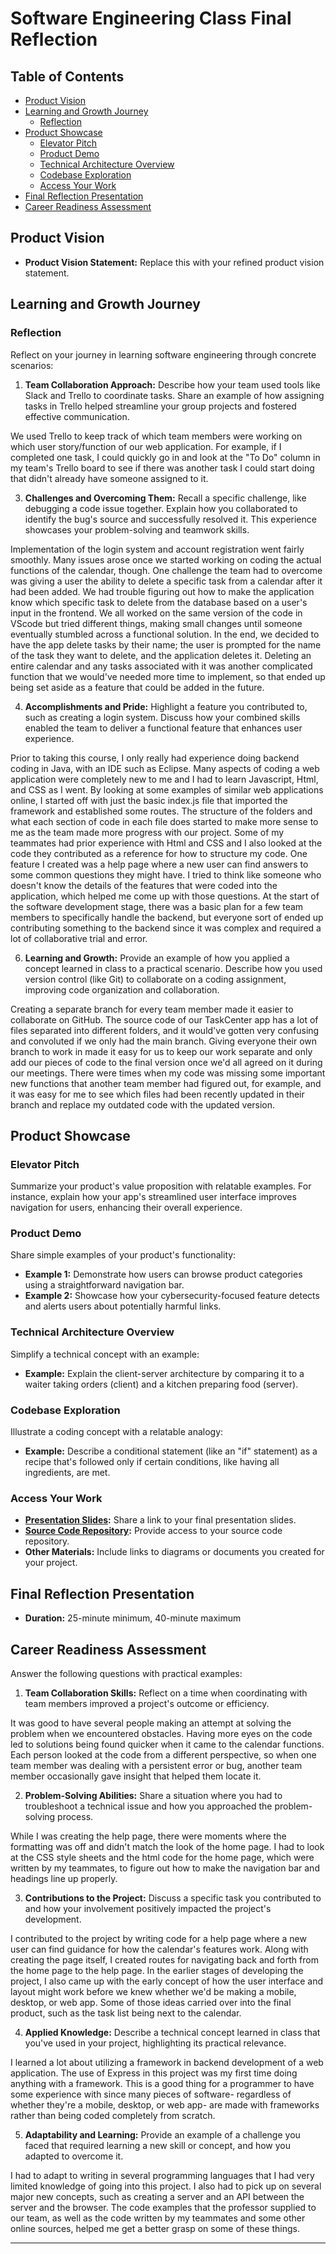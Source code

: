 # Software Engineering Class Final Reflection

## Table of Contents

- [Product Vision](#product-vision)
- [Learning and Growth Journey](#learning-and-growth-journey)
  - [Reflection](#reflection)
- [Product Showcase](#product-showcase)
  - [Elevator Pitch](#elevator-pitch)
  - [Product Demo](#product-demo)
  - [Technical Architecture Overview](#technical-architecture-overview)
  - [Codebase Exploration](#codebase-exploration)
  - [Access Your Work](#access-your-work)
- [Final Reflection Presentation](#final-reflection-presentation)
- [Career Readiness Assessment](#career-readiness-assessment)

## Product Vision

- **Product Vision Statement:** Replace this with your refined product vision statement.

## Learning and Growth Journey

### Reflection

Reflect on your journey in learning software engineering through concrete scenarios:

1. **Team Collaboration Approach:**
   Describe how your team used tools like Slack and Trello to coordinate tasks. Share an example of how assigning tasks in Trello helped streamline your group projects and fostered effective communication.

We used Trello to keep track of which team members were working on which user story/function of our web application. For example, if I completed one task, I could quickly go in and look at the "To Do" column in my team's Trello board to see if there was another task I could start doing that didn't already have someone assigned to it.

3. **Challenges and Overcoming Them:**
   Recall a specific challenge, like debugging a code issue together. Explain how you collaborated to identify the bug's source and successfully resolved it. This experience showcases your problem-solving and teamwork skills.

Implementation of the login system and account registration went fairly smoothly. Many issues arose once we started working on coding the actual functions of the calendar, though. One challenge the team had to overcome was giving a user the ability to delete a specific task from a calendar after it had been added. We had trouble figuring out how to make the application know which specific task to delete from the database based on a user's input in the frontend. We all worked on the same version of the code in VScode but tried different things, making small changes until someone eventually stumbled across a functional solution. In the end, we decided to have the app delete tasks by their name; the user is prompted for the name of the task they want to delete, and the application deletes it. Deleting an entire calendar and any tasks associated with it was another complicated function that we would've needed more time to implement, so that ended up being set aside as a feature that could be added in the future.

4. **Accomplishments and Pride:**
   Highlight a feature you contributed to, such as creating a login system. Discuss how your combined skills enabled the team to deliver a functional feature that enhances user experience.

Prior to taking this course, I only really had experience doing backend coding in Java, with an IDE such as Eclipse. Many aspects of coding a web application were completely new to me and I had to learn Javascript, Html, and CSS as I went. By looking at some examples of similar web applications online, I started off with just the basic index.js file that imported the framework and established some routes. The structure of the folders and what each section of code in each file does started to make more sense to me as the team made more progress with our project. Some of my teammates had prior experience with Html and CSS and I also looked at the code they contributed as a reference for how to structure my code. One feature I created was a help page where a new user can find answers to some common questions they might have. I tried to think like someone who doesn't know the details of the features that were coded into the application, which helped me come up with those questions. At the start of the software development stage, there was a basic plan for a few team members to specifically handle the backend, but everyone sort of ended up contributing something to the backend since it was complex and required a lot of collaborative trial and error.

6. **Learning and Growth:**
   Provide an example of how you applied a concept learned in class to a practical scenario. Describe how you used version control (like Git) to collaborate on a coding assignment, improving code organization and collaboration.

Creating a separate branch for every team member made it easier to collaborate on GitHub. The source code of our TaskCenter app has a lot of files separated into different folders, and it would've gotten very confusing and convoluted if we only had the main branch. Giving everyone their own branch to work in made it easy for us to keep our work separate and only add our pieces of code to the final version once we'd all agreed on it during our meetings. There were times when my code was missing some important new functions that another team member had figured out, for example, and it was easy for me to see which files had been recently updated in their branch and replace my outdated code with the updated version.

## Product Showcase

### Elevator Pitch

Summarize your product's value proposition with relatable examples. For instance, explain how your app's streamlined user interface improves navigation for users, enhancing their overall experience.

### Product Demo

Share simple examples of your product's functionality:

- **Example 1:** Demonstrate how users can browse product categories using a straightforward navigation bar.
- **Example 2:** Showcase how your cybersecurity-focused feature detects and alerts users about potentially harmful links.

### Technical Architecture Overview

Simplify a technical concept with an example:

- **Example:** Explain the client-server architecture by comparing it to a waiter taking orders (client) and a kitchen preparing food (server).

### Codebase Exploration

Illustrate a coding concept with a relatable analogy:

- **Example:** Describe a conditional statement (like an "if" statement) as a recipe that's followed only if certain conditions, like having all ingredients, are met.

### Access Your Work

- **[Presentation Slides](link-to-presentation):** Share a link to your final presentation slides.
- **[Source Code Repository](link-to-repo):** Provide access to your source code repository.
- **Other Materials:** Include links to diagrams or documents you created for your project.

## Final Reflection Presentation

- **Duration:** 25-minute minimum, 40-minute maximum

## Career Readiness Assessment

Answer the following questions with practical examples:

1. **Team Collaboration Skills:** Reflect on a time when coordinating with team members improved a project's outcome or efficiency.

It was good to have several people making an attempt at solving the problem when we encountered obstacles. Having more eyes on the code led to solutions being found quicker when it came to the calendar functions. Each person looked at the code from a different perspective, so when one team member was dealing with a persistent error or bug, another team member occasionally gave insight that helped them locate it.
   
2. **Problem-Solving Abilities:** Share a situation where you had to troubleshoot a technical issue and how you approached the problem-solving process.

While I was creating the help page, there were moments where the formatting was off and didn't match the look of the home page. I had to look at the CSS style sheets and the html code for the home page, which were written by my teammates, to figure out how to make the navigation bar and headings line up properly.

3. **Contributions to the Project:** Discuss a specific task you contributed to and how your involvement positively impacted the project's development.

I contributed to the project by writing code for a help page where a new user can find guidance for how the calendar's features work. Along with creating the page itself, I created routes for navigating back and forth from the home page to the help page. In the earlier stages of developing the project, I also came up with the early concept of how the user interface and layout might work before we knew whether we'd be making a mobile, desktop, or web app. Some of those ideas carried over into the final product, such as the task list being next to the calendar.
   
4. **Applied Knowledge:** Describe a technical concept learned in class that you've used in your project, highlighting its practical relevance.

I learned a lot about utilizing a framework in backend development of a web application. The use of Express in this project was my first time doing anything with a framework. This is a good thing for a programmer to have some experience with since many pieces of software- regardless of whether they're a mobile, desktop, or web app- are made with frameworks rather than being coded completely from scratch. 
  
5. **Adaptability and Learning:** Provide an example of a challenge you faced that required learning a new skill or concept, and how you adapted to overcome it.
   
I had to adapt to writing in several programming languages that I had very limited knowledge of going into this project. I also had to pick up on several major new concepts, such as creating a server and an API between the server and the browser. The code examples that the professor supplied to our team, as well as the code written by my teammates and some other online sources, helped me get a better grasp on some of these things.

---
